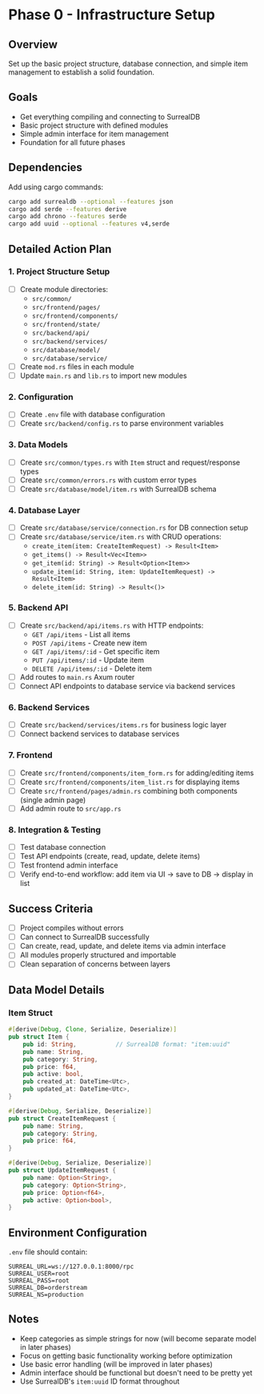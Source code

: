 # Phase 0 - Infrastructure Setup

## Overview
Set up the basic project structure, database connection, and simple item management to establish a solid foundation.

## Goals
- Get everything compiling and connecting to SurrealDB
- Basic project structure with defined modules
- Simple admin interface for item management
- Foundation for all future phases

## Dependencies
Add using cargo commands:
```bash
cargo add surrealdb --optional --features json
cargo add serde --features derive
cargo add chrono --features serde
cargo add uuid --optional --features v4,serde
```

## Detailed Action Plan

### 1. Project Structure Setup
- [ ] Create module directories:
  - `src/common/`
  - `src/frontend/pages/`
  - `src/frontend/components/`
  - `src/frontend/state/`
  - `src/backend/api/`
  - `src/backend/services/`
  - `src/database/model/`
  - `src/database/service/`
- [ ] Create `mod.rs` files in each module
- [ ] Update `main.rs` and `lib.rs` to import new modules

### 2. Configuration
- [ ] Create `.env` file with database configuration
- [ ] Create `src/backend/config.rs` to parse environment variables

### 3. Data Models
- [ ] Create `src/common/types.rs` with `Item` struct and request/response types
- [ ] Create `src/common/errors.rs` with custom error types
- [ ] Create `src/database/model/item.rs` with SurrealDB schema

### 4. Database Layer
- [ ] Create `src/database/service/connection.rs` for DB connection setup
- [ ] Create `src/database/service/item.rs` with CRUD operations:
  - `create_item(item: CreateItemRequest) -> Result<Item>`
  - `get_items() -> Result<Vec<Item>>`
  - `get_item(id: String) -> Result<Option<Item>>`
  - `update_item(id: String, item: UpdateItemRequest) -> Result<Item>`
  - `delete_item(id: String) -> Result<()>`

### 5. Backend API
- [ ] Create `src/backend/api/items.rs` with HTTP endpoints:
  - `GET /api/items` - List all items
  - `POST /api/items` - Create new item
  - `GET /api/items/:id` - Get specific item
  - `PUT /api/items/:id` - Update item
  - `DELETE /api/items/:id` - Delete item
- [ ] Add routes to `main.rs` Axum router
- [ ] Connect API endpoints to database service via backend services

### 6. Backend Services
- [ ] Create `src/backend/services/items.rs` for business logic layer
- [ ] Connect backend services to database services

### 7. Frontend
- [ ] Create `src/frontend/components/item_form.rs` for adding/editing items
- [ ] Create `src/frontend/components/item_list.rs` for displaying items
- [ ] Create `src/frontend/pages/admin.rs` combining both components (single admin page)
- [ ] Add admin route to `src/app.rs`

### 8. Integration & Testing
- [ ] Test database connection
- [ ] Test API endpoints (create, read, update, delete items)
- [ ] Test frontend admin interface
- [ ] Verify end-to-end workflow: add item via UI → save to DB → display in list

## Success Criteria
- [ ] Project compiles without errors
- [ ] Can connect to SurrealDB successfully
- [ ] Can create, read, update, and delete items via admin interface
- [ ] All modules properly structured and importable
- [ ] Clean separation of concerns between layers

## Data Model Details

### Item Struct
```rust
#[derive(Debug, Clone, Serialize, Deserialize)]
pub struct Item {
    pub id: String,           // SurrealDB format: "item:uuid"
    pub name: String,
    pub category: String,
    pub price: f64,
    pub active: bool,
    pub created_at: DateTime<Utc>,
    pub updated_at: DateTime<Utc>,
}

#[derive(Debug, Serialize, Deserialize)]
pub struct CreateItemRequest {
    pub name: String,
    pub category: String,
    pub price: f64,
}

#[derive(Debug, Serialize, Deserialize)]
pub struct UpdateItemRequest {
    pub name: Option<String>,
    pub category: Option<String>,
    pub price: Option<f64>,
    pub active: Option<bool>,
}
```

## Environment Configuration
`.env` file should contain:
```env
SURREAL_URL=ws://127.0.0.1:8000/rpc
SURREAL_USER=root
SURREAL_PASS=root
SURREAL_DB=orderstream
SURREAL_NS=production
```

## Notes
- Keep categories as simple strings for now (will become separate model in later phases)
- Focus on getting basic functionality working before optimization
- Use basic error handling (will be improved in later phases)
- Admin interface should be functional but doesn't need to be pretty yet
- Use SurrealDB's `item:uuid` ID format throughout